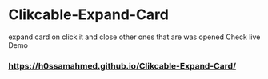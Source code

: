 # Clikcable-Expand-Card
expand card on click it and close other ones that are was opened
Check live Demo
### https://h0ssamahmed.github.io/Clikcable-Expand-Card/
